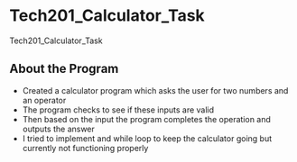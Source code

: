 # Tech201_Calculator_Task
Tech201_Calculator_Task
 
## About the Program
- Created a calculator program which asks the user for two numbers and an operator
- The program checks to see if these inputs are valid
- Then based on the input the program completes the operation and outputs the answer
- I tried to implement and while loop to keep the calculator going but currently not functioning properly
